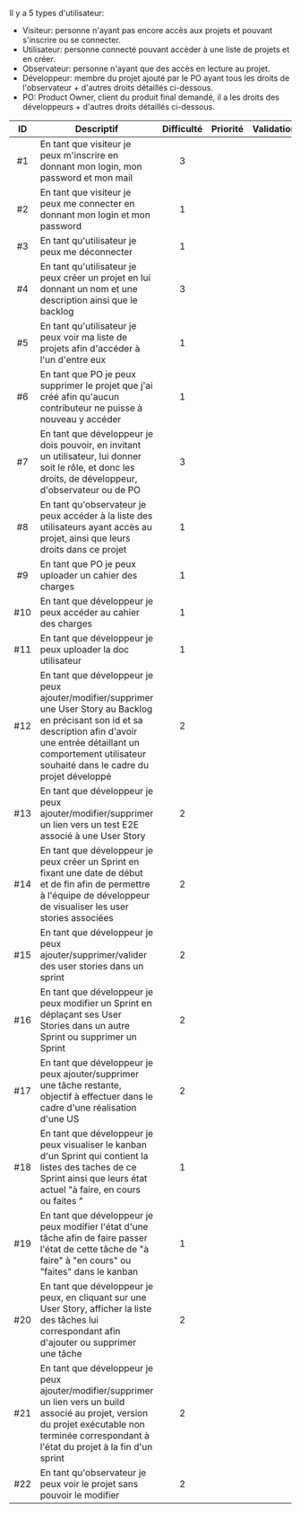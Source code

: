 Il y a 5 types d'utilisateur:
* Visiteur: personne n'ayant pas encore accès aux projets et pouvant s'inscrire ou se connecter.
* Utilisateur: personne connecté pouvant accéder à une liste de projets et en créer.
* Observateur: personne n'ayant que des accès en lecture au projet.
* Développeur: membre du projet ajouté par le PO ayant tous les droits de l'observateur + d'autres droits détaillés ci-dessous.
* PO: Product Owner, client du produit final demandé, il a les droits des développeurs + d'autres droits détaillés ci-dessous.


| ID | Descriptif    | Difficulté    | Priorité      | Validation        |
| :--: | ------------ | :-------------: | :-------------: | :-------------: |
| #1 | En tant que visiteur je peux m'inscrire en donnant mon login, mon password et mon mail | 3 |  | |
| #2 | En tant que visiteur je peux me connecter en donnant mon login et mon password | 1 |  | |
| #3 | En tant qu'utilisateur je peux me déconnecter | 1 |  | |
| #4 | En tant qu'utilisateur je peux créer un projet en lui donnant un nom et une description ainsi que le backlog | 3 |  | |
| #5 | En tant qu'utilisateur je peux voir ma liste de projets afin d'accéder à l'un d'entre eux | 1 |  | |
| #6 | En tant que PO je peux supprimer le projet que j'ai créé afin qu'aucun contributeur ne puisse à nouveau y accéder | 1 |  | |
| #7 | En tant que développeur je dois pouvoir, en invitant un utilisateur, lui donner soit le rôle, et donc les droits, de développeur, d'observateur ou de PO | 3 |  |  |
| #8 | En tant qu'observateur je peux accéder à la liste des utilisateurs ayant accès au projet, ainsi que leurs droits dans ce projet | 1 |  | |	
| #9 | En tant que PO je peux uploader un cahier des charges | 1 |  | |
| #10 | En tant que développeur je peux accéder au cahier des charges | 1 |  | |
| #11 | En tant que développeur je peux uploader la doc utilisateur | 1 |  | |
| #12 | En tant que développeur je peux ajouter/modifier/supprimer une User Story au Backlog en précisant son id et sa description afin d'avoir une entrée détaillant un comportement utilisateur souhaité dans le cadre du projet développé| 2 |  | |
| #13 | En tant que développeur je peux ajouter/modifier/supprimer un lien vers un test E2E associé à une User Story | 2 |  | |
| #14 | En tant que développeur je peux créer un Sprint en fixant une date de début et de fin afin de permettre à l'équipe de développeur de visualiser les user stories associées | 2 | | |
| #15 | En tant que développeur je peux ajouter/supprimer/valider des user stories dans un sprint | 2 | | | 
| #16 | En tant que développeur je peux  modifier un Sprint en déplaçant ses User Stories dans un autre Sprint ou supprimer un Sprint | 2 |  | |
| #17 | En tant que développeur je peux ajouter/supprimer une tâche restante, objectif à effectuer dans le cadre d'une réalisation d'une US | 2 | |
| #18 | En tant que développeur je peux visualiser le kanban d'un Sprint qui contient la listes des taches de ce Sprint ainsi que leurs état actuel "à faire, en cours ou faites " | 1 |  | |
| #19 | En tant que développeur je peux modifier l'état d'une tâche afin de faire passer l'état de cette tâche de "à faire" à "en cours" ou "faites"  dans le kanban | 1 |  | |
| #20 | En tant que développeur je peux, en cliquant sur une User Story, afficher la liste des tâches lui correspondant afin d'ajouter ou supprimer une tâche | 2  | |
| #21 | En tant que développeur je peux ajouter/modifier/supprimer un lien vers un build associé au projet, version du projet exécutable non terminée correspondant à l'état du projet à la fin d'un sprint   | 2 |  | |
| #22 | En tant qu'observateur je peux voir le projet sans pouvoir le modifier | 2 |  | |
